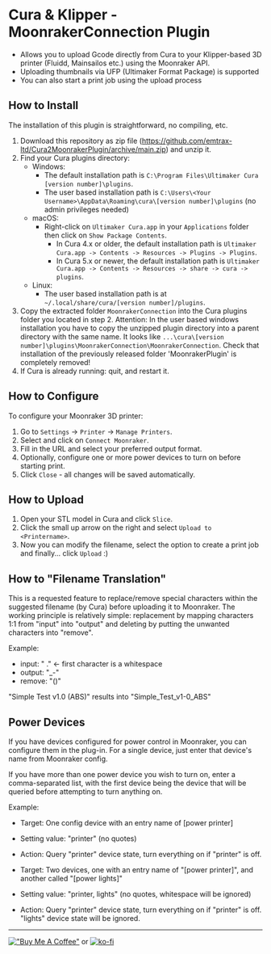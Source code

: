 # Cura & Klipper - MoonrakerConnection Plugin
- Allows you to upload Gcode directly from Cura to your Klipper-based 3D printer (Fluidd, Mainsailos etc.) using the Moonraker API.
- Uploading thumbnails via UFP (Ultimaker Format Package) is supported
- You can also start a print job using the upload process

## How to Install
The installation of this plugin is straightforward, no compiling, etc.

1. Download this repository as zip file (https://github.com/emtrax-ltd/Cura2MoonrakerPlugin/archive/main.zip) and unzip it.
2. Find your Cura plugins directory:
   * Windows:
      * The default installation path is `C:\Program Files\Ultimaker Cura [version number]\plugins`.
      * The user based installation path is `C:\Users\<Your Username>\AppData\Roaming\cura\[version number]\plugins` (no admin privileges needed)
   * macOS:
      * Right-click on `Ultimaker Cura.app` in your `Applications` folder then click on `Show Package Contents`. 
        * In Cura 4.x or older, the default installation path is `Ultimaker Cura.app -> Contents -> Resources -> Plugins -> Plugins`.
        * In Cura 5.x or newer, the default installation path is `Ultimaker Cura.app -> Contents -> Resources -> share -> cura -> plugins`. 
   * Linux:
      * The user based installation path is at `~/.local/share/cura/[version number]/plugins`.
3. Copy the extracted folder `MoonrakerConnection` into the Cura plugins folder you located in step 2. Attention: In the user based windows installation you have to copy the unzipped plugin directory into a parent directory with the same name. It looks like `...\cura\[version number]\plugins\MoonrakerConnection\MoonrakerConnection`. Check that installation of the previously released folder 'MoonrakerPlugin' is completely removed!
4. If Cura is already running: quit, and restart it.

## How to Configure
To configure your Moonraker 3D printer:
1. Go to `Settings` -> `Printer` -> `Manage Printers`.
2. Select <Your Printername> and click on `Connect Moonraker`.
3. Fill in the URL and select your preferred output format.
4. Optionally, configure one or more power devices to turn on before starting print.
5. Click `Close` - all changes will be saved automatically.

## How to Upload
1. Open your STL model in Cura and click `Slice`.
2. Click the small up arrow on the right and select `Upload to <Printername>`.
3. Now you can modify the filename, select the option to create a print job and finally... click `Upload` :)
  
## How to "Filename Translation"
This is a requested feature to replace/remove special characters within the suggested filename (by Cura) before uploading it to Moonraker. The working principle is relatively simple: replacement by mapping characters 1:1 from "input" into "output" and deleting by putting the unwanted characters into "remove".

Example:
  - input: " ."  <- first character is a whitespace
  - output: "_-"
  - remove: "()"

  "Simple Test v1.0 (ABS)" results into "Simple_Test_v1-0_ABS"

## Power Devices
If you have devices configured for power control in Moonraker, you can configure them in 
the plug-in. For a single device, just enter that device's name from Moonraker config.

If you have more than one power device you wish to turn on, enter a comma-separated list,
with the first device being the device that will be queried before attempting to turn anything on.

Example:
 - Target: One config device with an entry name of [power printer]
 - Setting value: "printer" (no quotes)
 - Action: Query "printer" device state, turn everything on if "printer" is off.
 
 - Target: Two devices, one with an entry name of "[power printer]", and another called "[power lights]"
 - Setting value: "printer, lights" (no quotes, whitespace will be ignored)
 - Action: Query "printer" device state, turn everything on if "printer" is off. "lights" device
   state will be ignored.

----

[!["Buy Me A Coffee"](https://www.buymeacoffee.com/assets/img/custom_images/orange_img.png)](https://www.buymeacoffee.com/emtrax)
    or
[![ko-fi](https://ko-fi.com/img/githubbutton_sm.svg)](https://ko-fi.com/emtrax)

